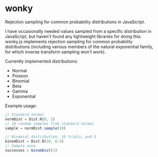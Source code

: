 # wonky
Rejection sampling for common probability distributions in JavaScript.

I have occasionally needed values sampled from a specific distribution in JavaScript, but haven't found any lightweight libraries for doing this. wonky.js implements rejection sampling for common probability distributions (including various members of the natural exponential family, for which inverse transform sampling won't work).

Currently implemented distributions:

- Normal
- Poisson
- Binomial
- Beta
- Gamma
- Exponential

Example usage:

```javascript
// Standard normal
normDist = Dist.N(0, 1)
// 10 random samples from standard normal
sample = normDist.sample(10)

// Binomial distribution, 10 trials, p=0.5
binomDist = Dist.B(10, 0.5)
// Sample once
successes = binomDist(1)

```
